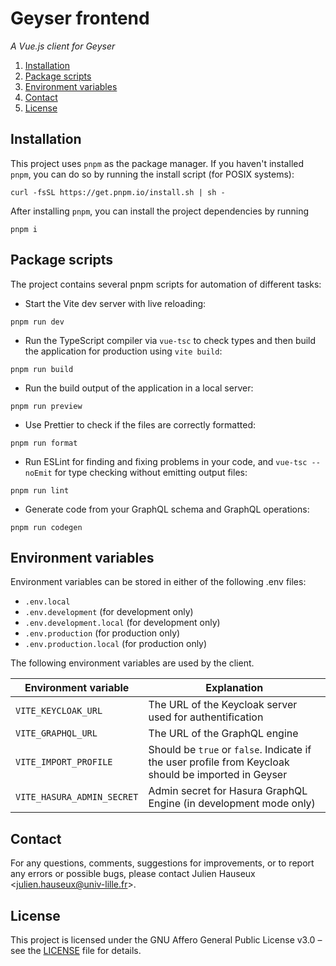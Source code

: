 # Geyser frontend

_A Vue.js client for Geyser_

1. [Installation](#installation)
2. [Package scripts](#package-scripts)
3. [Environment variables](#environment-variables)
4. [Contact](#contact)
5. [License](#license)

## Installation

This project uses `pnpm` as the package manager. If you haven't installed `pnpm`, you can do so by running the install
script (for POSIX systems):

```shell
curl -fsSL https://get.pnpm.io/install.sh | sh -
```

After installing `pnpm`, you can install the project dependencies by running

```shell
pnpm i
```

## Package scripts

The project contains several pnpm scripts for automation of different tasks:

- Start the Vite dev server with live reloading:

```shell
pnpm run dev
```

- Run the TypeScript compiler via `vue-tsc` to check types and then build the application for production
  using `vite build`:

```shell
pnpm run build
```

- Run the build output of the application in a local server:

```shell
pnpm run preview
```

- Use Prettier to check if the files are correctly formatted:

```shell
pnpm run format
```

- Run ESLint for finding and fixing problems in your code, and `vue-tsc --noEmit` for type checking
  without emitting output files:

```shell
pnpm run lint
```

- Generate code from your GraphQL schema and GraphQL operations:

```shell
pnpm run codegen
```

## Environment variables

Environment variables can be stored in either of the following .env files:

- `.env.local`
- `.env.development` (for development only)
- `.env.development.local` (for development only)
- `.env.production` (for production only)
- `.env.production.local` (for production only)

The following environment variables are used by the client.

| Environment variable       | Explanation                                                                                          |
| -------------------------- | ---------------------------------------------------------------------------------------------------- |
| `VITE_KEYCLOAK_URL`        | The URL of the Keycloak server used for authentification                                             |
| `VITE_GRAPHQL_URL`         | The URL of the GraphQL engine                                                                        |
| `VITE_IMPORT_PROFILE`      | Should be `true` or `false`. Indicate if the user profile from Keycloak should be imported in Geyser |
| `VITE_HASURA_ADMIN_SECRET` | Admin secret for Hasura GraphQL Engine (in development mode only)                                    |

## Contact

For any questions, comments, suggestions for improvements, or to report any errors or possible bugs, please contact
Julien Hauseux <[julien.hauseux@univ-lille.fr](mailto:julien.hauseux@univ-lille.fr)>.

## License

This project is licensed under the GNU Affero General Public License v3.0 &ndash; see the [LICENSE](LICENSE) file for
details.
